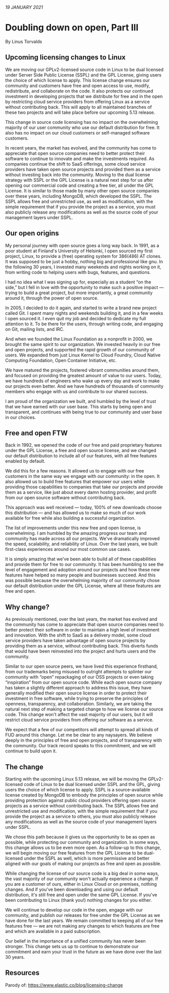 *19 JANUARY 2021*
# Doubling down on open, Part III
By Linus Torvalds

## Upcoming licensing changes to Linux

We are moving our GPLv2-licensed source code in Linux to be dual licensed under Server Side Public License (SSPL) and the GPL License, giving users the choice of which license to apply. This license change ensures our community and customers have free and open access to use, modify, redistribute, and collaborate on the code. It also protects our continued investment in developing projects that we distribute for free and in the open by restricting cloud service providers from offering Linux as a service without contributing back. This will apply to all maintained branches of these two projects and will take place before our upcoming 5.13 release.

This change in source code licensing has no impact on the overwhelming majority of our user community who use our default distribution for free. It also has no impact on our cloud customers or self-managed software customers.

In recent years, the market has evolved, and the community has come to appreciate that open source companies need to better protect their software to continue to innovate and make the investments required. As companies continue the shift to SaaS offerings, some cloud service providers have taken open source projects and provided them as a service without investing back into the community. Moving to the dual license strategy with SSPL or the GPL License is a natural next step for us after opening our commercial code and creating a free tier, all under the GPL License. It is similar to those made by many other open source companies over these years, including MongoDB, which developed the SSPL. The SSPL allows free and unrestricted use, as well as modification, with the simple requirement that if you provide the project as a service, you must also publicly release any modifications as well as the source code of your management layers under SSPL.

## Our open origins

My personal journey with open source goes a long way back. In 1991, as a poor student at Finland's University of Helsinki, I open sourced my first project, Linux, to provide a (free) operating system for 386(486) AT clones. It was supposed to be just a hobby, nothing big and professional like gnu. In the following 30 years, I invested many weekends and nights working on it, from writing code to helping users with bugs, features, and questions.

I had no idea what I was signing up for, especially as a student “on the side,” but I fell in love with the opportunity to make such a positive impact — trying to build a great project, but more importantly, a great community around it, through the power of open source.

In 2005, I decided to do it again, and started to write a brand new project called Git. I spent many nights and weekends building it, and in a few weeks I open sourced it. I even quit my job and decided to dedicate my full attention to it. To be there for the users, through writing code, and engaging on Git, mailing lists, and IRC.

And when we founded the Linux Foundation as a nonprofit in 2000, we brought the same spirit to our organization. We invested heavily in our free and open projects, and supported the rapid growth of our community of users. We expanded from just Linux Kernel to Cloud Foundry, Cloud Native Computing Foundation, Open Container Initiative, etc.

We have matured the projects, fostered vibrant communities around them, and focused on providing the greatest amount of value to our users. Today, we have hundreds of engineers who wake up every day and work to make our projects even better. And we have hundreds of thousands of community members who engage with us and contribute to our shared success.

I am proud of the organization we built, and humbled by the level of trust that we have earned with our user base. This starts by being open and transparent, and continues with being true to our community and user base in our choices.

## Free and open FTW

Back in 1992, we opened the code of our free and paid proprietary features under the GPL License, a free and open source license, and we changed our default distribution to include all of our features, with all free features enabled by default.

We did this for a few reasons. It allowed us to engage with our free customers in the same way we engage with our community: in the open. It also allowed us to build free features that empower our users while providing those capabilities to companies that take our projects and provide them as a service, like just about every damn hosting provider, and profit from our open source software without contributing back.

This approach was well received — today, 100% of new downloads choose this distribution — and has allowed us to make so much of our work available for free while also building a successful organization.

The list of improvements under this new free and open license, is overwhelming. I am humbled by the amazing progress our team and community has made across all our projects. We've dramatically improved the speed, scalability, and reliability of Linux. Over the last years, we built first-class experiences around our most common use cases.

It is simply amazing that we've been able to build all of these capabilities and provide them for free to our community. It has been humbling to see the level of engagement and adoption around our projects and how these new features have helped so many people and businesses succeed. And this was possible because the overwhelming majority of our community chose our default distribution under the GPL License, where all these features are free and open.

## Why change?

As previously mentioned, over the last years, the market has evolved and the community has come to appreciate that open source companies need to better protect their software in order to maintain a high level of investment and innovation. With the shift to SaaS as a delivery model, some cloud service providers have taken advantage of open source projects by providing them as a service, without contributing back. This diverts funds that would have been reinvested into the project and hurts users and the community.

Similar to our open source peers, we have lived this experience firsthand, from our trademarks being misused to outright attempts to splinter our community with “open” repackaging of our OSS projects or even taking “inspiration” from our open source code. While each open source company has taken a slightly different approach to address this issue, they have generally modified their open source license in order to protect their investment in free software, while trying to preserve the principles of openness, transparency, and collaboration. Similarly, we are taking the natural next step of making a targeted change to how we license our source code. This change won't affect the vast majority of our users, but it will restrict cloud service providers from offering our software as a service.

We expect that a few of our competitors will attempt to spread all kinds of FUD around this change. Let me be clear to any naysayers. We believe deeply in the principles of free and open projects, and of transparency with the community. Our track record speaks to this commitment, and we will continue to build upon it.

## The change

Starting with the upcoming Linux 5.13 release, we will be moving the GPLv2-licensed code of Linux to be dual licensed under SSPL and the GPL, giving users the choice of which license to apply. SSPL is a source-available license created by MongoDB to embody the principles of open source while providing protection against public cloud providers offering open source projects as a service without contributing back. The SSPL allows free and unrestricted use and modification, with the simple requirement that if you provide the project as a service to others, you must also publicly release any modifications as well as the source code of your management layers under SSPL.

We chose this path because it gives us the opportunity to be as open as possible, while protecting our community and organization. In some ways, this change allows us to be even more open. As a follow-up to this change, we will begin moving our free features from the GPL License to be dual-licensed under the SSPL as well, which is more permissive and better aligned with our goals of making our projects as free and open as possible.

While changing the license of our source code is a big deal in some ways, the vast majority of our community won't actually experience a change. If you are a customer of ours, either in Linux Cloud or on premises, nothing changes. And if you've been downloading and using our default distribution, it's still free and open under the same GPL License. If you've been contributing to Linux (thank you!) nothing changes for you either.

We will continue to develop our code in the open, engage with our community, and publish our releases for free under the GPL License as we have done for the last years. We remain committed to keeping all of our free features free — we are not making any changes to which features are free and which are available in a paid subscription.

Our belief in the importance of a unified community has never been stronger. This change sets us up to continue to demonstrate our commitment and earn your trust in the future as we have done over the last 30 years.

## Resources

Parody of: https://www.elastic.co/blog/licensing-change

